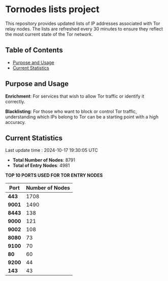 # Tornodes lists project

This repository provides updated lists of IP addresses associated with Tor relay nodes. The lists are refreshed every 30 minutes to ensure they reflect the most current state of the Tor network.

## Table of Contents

- [Purpose and Usage](#purpose-and-usage)
- [Current Statistics](#current-statistics)


## Purpose and Usage

**Enrichment**: For services that wish to allow Tor traffic or identify it correctly.

**Blacklisting**: For those who want to block or control Tor traffic, understanding which IPs belong to Tor can be a starting point with a high accuracy.

## Current Statistics

Last update time : 2024-10-17 19:30:05 UTC

- **Total Number of Nodes**: 8791
- **Total of Entry Nodes**: 4981

**TOP 10 PORTS USED FOR TOR ENTRY NODES**

| **Port** | **Number of Nodes** |
|------|-----------------|
| **443**   | 1708  |
| **9001**   | 1490  |
| **8443**   | 138  |
| **9000**   | 121  |
| **9002**   | 108  |
| **8080**   | 73  |
| **9100**   | 70  |
| **80**   | 60  |
| **9200**   | 44  |
| **143**   | 43  |

